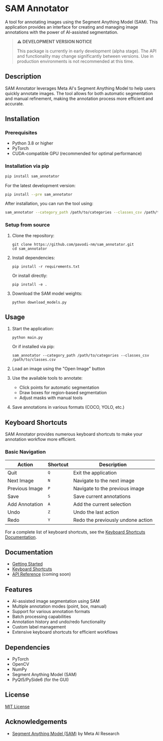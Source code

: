 # SAM Annotator

A tool for annotating images using the Segment Anything Model (SAM). This application provides an interface for creating and managing image annotations with the power of AI-assisted segmentation.

> **⚠️ DEVELOPMENT VERSION NOTICE**
>
> This package is currently in early development (alpha stage). The API and functionality may change 
> significantly between versions. Use in production environments is not recommended at this time.

## Description

SAM Annotator leverages Meta AI's Segment Anything Model to help users quickly annotate images. The tool allows for both automatic segmentation and manual refinement, making the annotation process more efficient and accurate.

## Installation

### Prerequisites

- Python 3.8 or higher
- PyTorch
- CUDA-compatible GPU (recommended for optimal performance)

### Installation via pip

```bash
pip install sam_annotator
```

For the latest development version:

```bash
pip install --pre sam_annotator
```

After installation, you can run the tool using:

```bash
sam_annotator --category_path /path/to/categories --classes_csv /path/to/classes.csv
```

### Setup from source

1. Clone the repository:
   ```
   git clone https://github.com/pavodi-nm/sam_annotator.git
   cd sam_annotator
   ```

2. Install dependencies:
   ```
   pip install -r requirements.txt
   ```
   
   Or install directly:
   ```
   pip install -e .
   ```

3. Download the SAM model weights:
   ```
   python download_models.py
   ```

## Usage

1. Start the application:
   ```
   python main.py
   ```
   
   Or if installed via pip:
   ```
   sam_annotator --category_path /path/to/categories --classes_csv /path/to/classes.csv
   ```

2. Load an image using the "Open Image" button

3. Use the available tools to annotate:
   - Click points for automatic segmentation
   - Draw boxes for region-based segmentation
   - Adjust masks with manual tools

4. Save annotations in various formats (COCO, YOLO, etc.)

## Keyboard Shortcuts

SAM Annotator provides numerous keyboard shortcuts to make your annotation workflow more efficient.

### Basic Navigation

| Action | Shortcut | Description |
|--------|----------|-------------|
| Quit | <kbd>Q</kbd> | Exit the application |
| Next Image | <kbd>N</kbd> | Navigate to the next image |
| Previous Image | <kbd>P</kbd> | Navigate to the previous image |
| Save | <kbd>S</kbd> | Save current annotations |
| Add Annotation | <kbd>A</kbd> | Add the current selection |
| Undo | <kbd>Z</kbd> | Undo the last action |
| Redo | <kbd>Y</kbd> | Redo the previously undone action |

For a complete list of keyboard shortcuts, see the [Keyboard Shortcuts Documentation](https://pavodi-nm.github.io/sam_annotator/shortcuts/).

## Documentation

- [Getting Started](https://pavodi-nm.github.io/sam_annotator/)
- [Keyboard Shortcuts](https://pavodi-nm.github.io/sam_annotator/shortcuts/)
- [API Reference](https://pavodi-nm.github.io/sam_annotator/placeholder/) (coming soon)

## Features

- AI-assisted image segmentation using SAM
- Multiple annotation modes (point, box, manual)
- Support for various annotation formats
- Batch processing capabilities
- Annotation history and undo/redo functionality
- Custom label management
- Extensive keyboard shortcuts for efficient workflows

## Dependencies

- PyTorch
- OpenCV
- NumPy
- Segment Anything Model (SAM)
- PyQt5/PySide6 (for the GUI)

## License

[MIT License](LICENSE)

## Acknowledgements

- [Segment Anything Model (SAM)](https://github.com/facebookresearch/segment-anything) by Meta AI Research